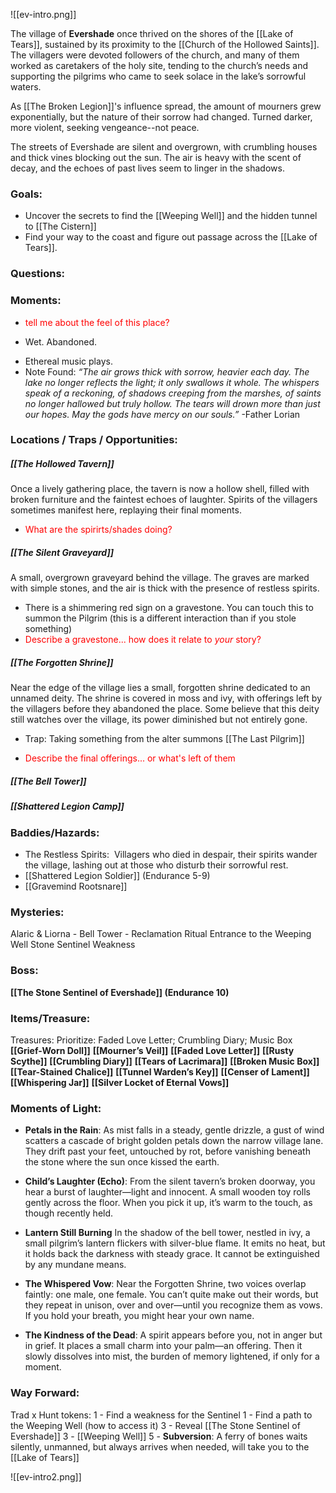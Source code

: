 ![[ev-intro.png]]

The village of **Evershade** once thrived on the shores of the [[Lake of Tears]], sustained by its proximity to the [[Church of the Hollowed Saints]]. The villagers were devoted followers of the church, and many of them worked as caretakers of the holy site, tending to the church’s needs and supporting the pilgrims who came to seek solace in the lake’s sorrowful waters.

As [[The Broken Legion]]'s influence spread, the amount of mourners grew exponentially, but the nature of their sorrow had changed. Turned darker, more violent, seeking vengeance--not peace.

The streets of Evershade are silent and overgrown, with crumbling houses and thick vines blocking out the sun. The air is heavy with the scent of decay, and the echoes of past lives seem to linger in the shadows.  

### Goals:
- Uncover the secrets to find the [[Weeping Well]] and the hidden tunnel to [[The Cistern]]    
- Find your way to the coast and figure out passage across the [[Lake of Tears]].

### Questions:
### Moments:
- <span style="color:rgb(255, 0, 0)">tell me about the feel of this place?</span>   
* Wet. Abandoned.
- Ethereal music plays.
- Note Found: _“The air grows thick with sorrow, heavier each day. The lake no longer reflects the light; it only swallows it whole. The whispers speak of a reckoning, of shadows creeping from the marshes, of saints no longer hallowed but truly hollow. The tears will drown more than just our hopes. May the gods have mercy on our souls.”_ -Father Lorian

### Locations / Traps / Opportunities:

##### [[The Hollowed Tavern]]
Once a lively gathering place, the tavern is now a hollow shell, filled with broken furniture and the faintest echoes of laughter. Spirits of the villagers sometimes manifest here, replaying their final moments.
* <span style="color:rgb(255, 0, 0)">What are the spirirts/shades doing?</span>
##### [[The Silent Graveyard]]
A small, overgrown graveyard behind the village. The graves are marked with simple stones, and the air is thick with the presence of restless spirits.
* There is a shimmering red sign on a gravestone. You can touch this to summon the Pilgrim (this is a different interaction than if you stole something)
* <span style="color:rgb(255, 0, 0)">Describe a gravestone... how does it relate to _your_ story?</span>

##### [[The Forgotten Shrine]]
Near the edge of the village lies a small, forgotten shrine dedicated to an unnamed deity. The shrine is covered in moss and ivy, with offerings left by the villagers before they abandoned the place. Some believe that this deity still watches over the village, its power diminished but not entirely gone.
* Trap: Taking something from the alter summons [[The Last Pilgrim]]
- <span style="color:rgb(255, 0, 0)">Describe the final offerings... or what's left of them</span>
##### [[The Bell Tower]]
##### [[Shattered Legion Camp]]
### Baddies/Hazards:
* The Restless Spirits:  Villagers who died in despair, their spirits wander the village, lashing out at those who disturb their sorrowful rest.
* [[Shattered Legion Soldier]] (Endurance 5-9)
* [[Gravemind Rootsnare]]

### Mysteries:
Alaric & Liorna - Bell Tower - Reclamation Ritual
Entrance to the Weeping Well
Stone Sentinel Weakness
### Boss:
**[[The Stone Sentinel of Evershade]] (Endurance 10)**
### Items/Treasure:
Treasures: Prioritize: Faded Love Letter; Crumbling Diary; Music Box
**[[Grief-Worn Doll]]**
**[[Mourner’s Veil]]**
**[[Faded Love Letter]]**
**[[Rusty Scythe]]**
**[[Crumbling Diary]]**
**[[Tears of Lacrimara]]**
**[[Broken Music Box]]**
**[[Tear-Stained Chalice]]**
**[[Tunnel Warden’s Key]]**
**[[Censer of Lament]]**
**[[Whispering Jar]]**
**[[Silver Locket of Eternal Vows]]**

### Moments of Light:
* **Petals in the Rain**: As mist falls in a steady, gentle drizzle, a gust of wind scatters a cascade of bright golden petals down the narrow village lane. They drift past your feet, untouched by rot, before vanishing beneath the stone where the sun once kissed the earth.

* **Child’s Laughter (Echo)**: From the silent tavern’s broken doorway, you hear a burst of laughter—light and innocent. A small wooden toy rolls gently across the floor. When you pick it up, it’s warm to the touch, as though recently held.

* **Lantern Still Burning** In the shadow of the bell tower, nestled in ivy, a small pilgrim’s lantern flickers with silver-blue flame. It emits no heat, but it holds back the darkness with steady grace. It cannot be extinguished by any mundane means.

* **The Whispered Vow**: Near the Forgotten Shrine, two voices overlap faintly: one male, one female. You can’t quite make out their words, but they repeat in unison, over and over—until you recognize them as vows. If you hold your breath, you might hear your own name.

* **The Kindness of the Dead**: A spirit appears before you, not in anger but in grief. It places a small charm into your palm—an offering. Then it slowly dissolves into mist, the burden of memory lightened, if only for a moment.

### Way Forward:
Trad x Hunt tokens:
1 - Find a weakness for the Sentinel
1 - Find a path to the Weeping Well (how to access it)
3 - Reveal [[The Stone Sentinel of Evershade]]
3 - [[Weeping Well]]
5 - **Subversion**: A ferry of bones waits silently, unmanned, but always arrives when needed, will take you to the [[Lake of Tears]]

![[ev-intro2.png]]